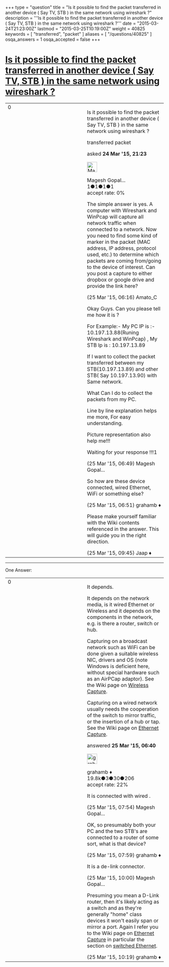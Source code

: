 +++
type = "question"
title = "Is it possible to find the packet transferred in another device ( Say TV, STB ) in the same network using wireshark ?"
description = '''Is it possible to find the packet transferred in another device ( Say TV, STB ) in the same network using wireshark ?'''
date = "2015-03-24T21:23:00Z"
lastmod = "2015-03-25T10:19:00Z"
weight = 40825
keywords = [ "transferred", "packet" ]
aliases = [ "/questions/40825" ]
osqa_answers = 1
osqa_accepted = false
+++

<div class="headNormal">

# [Is it possible to find the packet transferred in another device ( Say TV, STB ) in the same network using wireshark ?](/questions/40825/is-it-possible-to-find-the-packet-transferred-in-another-device-say-tv-stb-in-the-same-network-using-wireshark)

</div>

<div id="main-body">

<div id="askform">

<table id="question-table" style="width:100%;"><colgroup><col style="width: 50%" /><col style="width: 50%" /></colgroup><tbody><tr class="odd"><td style="width: 30px; vertical-align: top"><div class="vote-buttons"><span id="post-40825-upvote" class="ajax-command post-vote up" rel="nofollow" title="I like this post (click again to cancel)"> </span><div id="post-40825-score" class="post-score" title="current number of votes">0</div><span id="post-40825-downvote" class="ajax-command post-vote down" rel="nofollow" title="I dont like this post (click again to cancel)"> </span> <span id="favorite-mark" class="ajax-command favorite-mark" rel="nofollow" title="mark/unmark this question as favorite (click again to cancel)"> </span><div id="favorite-count" class="favorite-count"></div></div></td><td><div id="item-right"><div class="question-body"><p>Is it possible to find the packet transferred in another device ( Say TV, STB ) in the same network using wireshark ?</p></div><div id="question-tags" class="tags-container tags"><span class="post-tag tag-link-transferred" rel="tag" title="see questions tagged &#39;transferred&#39;">transferred</span> <span class="post-tag tag-link-packet" rel="tag" title="see questions tagged &#39;packet&#39;">packet</span></div><div id="question-controls" class="post-controls"></div><div class="post-update-info-container"><div class="post-update-info post-update-info-user"><p>asked <strong>24 Mar '15, 21:23</strong></p><img src="https://secure.gravatar.com/avatar/6403598046ec731fb5fa774a749526a5?s=32&amp;d=identicon&amp;r=g" class="gravatar" width="32" height="32" alt="Magesh%20Gopal%20Sivan%20Devar&#39;s gravatar image" /><p><span>Magesh Gopal...</span><br />
<span class="score" title="1 reputation points">1</span><span title="1 badges"><span class="badge1">●</span><span class="badgecount">1</span></span><span title="1 badges"><span class="silver">●</span><span class="badgecount">1</span></span><span title="1 badges"><span class="bronze">●</span><span class="badgecount">1</span></span><br />
<span class="accept_rate" title="Rate of the user&#39;s accepted answers">accept rate:</span> <span title="Magesh Gopal Sivan Devar has no accepted answers">0%</span></p></div></div><div id="comments-container-40825" class="comments-container"><span id="40831"></span><div id="comment-40831" class="comment"><div id="post-40831-score" class="comment-score"></div><div class="comment-text"><p>The simple answer is yes. A computer with Wireshark and WinPcap will capture all network traffic when connected to a network. Now you need to find some kind of marker in the packet (MAC address, IP address, protocol used, etc.) to determine which packets are coming from/going to the device of interest. Can you post a capture to either dropbox or google drive and provide the link here?</p></div><div id="comment-40831-info" class="comment-info"><span class="comment-age">(25 Mar '15, 06:16)</span> <span class="comment-user userinfo">Amato_C</span></div></div><span id="40834"></span><div id="comment-40834" class="comment"><div id="post-40834-score" class="comment-score"></div><div class="comment-text"><p>Okay Guys. Can you please tell me how it is ?</p><p>For Example:- My PC IP is :- 10.197.13.88(Runing Wireshark and WinPcap) , My STB Ip is : 10.197.13.89</p><p>If I want to collect the packet transferred between my STB(10.197.13.89) and other STB( Say 10.197.13.90) with Same network.</p><p>What Can I do to collect the packets from my PC.</p><p>Line by line explanation helps me more, For easy understanding.</p><p>Picture representation also help me!!!</p><p>Waiting for your response !!!1</p></div><div id="comment-40834-info" class="comment-info"><span class="comment-age">(25 Mar '15, 06:49)</span> <span class="comment-user userinfo">Magesh Gopal...</span></div></div><span id="40836"></span><div id="comment-40836" class="comment"><div id="post-40836-score" class="comment-score"></div><div class="comment-text"><p>So how are these device connected, wired Ethernet, WiFi or something else?</p></div><div id="comment-40836-info" class="comment-info"><span class="comment-age">(25 Mar '15, 06:51)</span> <span class="comment-user userinfo">grahamb ♦</span></div></div><span id="40848"></span><div id="comment-40848" class="comment"><div id="post-40848-score" class="comment-score"></div><div class="comment-text"><p>Please make yourself familiar with the Wiki contents referenced in the answer. This will guide you in the right direction.</p></div><div id="comment-40848-info" class="comment-info"><span class="comment-age">(25 Mar '15, 09:45)</span> <span class="comment-user userinfo">Jaap ♦</span></div></div></div><div id="comment-tools-40825" class="comment-tools"></div><div class="clear"></div><div id="comment-40825-form-container" class="comment-form-container"></div><div class="clear"></div></div></td></tr></tbody></table>

------------------------------------------------------------------------

<div class="tabBar">

<span id="sort-top"></span>

<div class="headQuestions">

One Answer:

</div>

</div>

<span id="40832"></span>

<div id="answer-container-40832" class="answer">

<table style="width:100%;"><colgroup><col style="width: 50%" /><col style="width: 50%" /></colgroup><tbody><tr class="odd"><td style="width: 30px; vertical-align: top"><div class="vote-buttons"><span id="post-40832-upvote" class="ajax-command post-vote up" rel="nofollow" title="I like this post (click again to cancel)"> </span><div id="post-40832-score" class="post-score" title="current number of votes">0</div><span id="post-40832-downvote" class="ajax-command post-vote down" rel="nofollow" title="I dont like this post (click again to cancel)"> </span></div></td><td><div class="item-right"><div class="answer-body"><p>It depends.</p><p>It depends on the network media, is it wired Ethernet or Wireless and it depends on the components in the network, e.g. is there a router, switch or hub.</p><p>Capturing on a broadcast network such as WiFi can be done given a suitable wireless NIC, drivers and OS (note Windows is deficient here, without special hardware such as an AirPCap adaptor). See the Wiki page on <a href="https://wiki.wireshark.org/CaptureSetup/WLAN">Wireless Capture</a>.</p><p>Capturing on a wired network usually needs the cooperation of the switch to mirror traffic, or the insertion of a hub or tap. See the Wiki page on <a href="https://wiki.wireshark.org/CaptureSetup/Ethernet">Ethernet Capture</a>.</p></div><div class="answer-controls post-controls"></div><div class="post-update-info-container"><div class="post-update-info post-update-info-user"><p>answered <strong>25 Mar '15, 06:40</strong></p><img src="https://secure.gravatar.com/avatar/d2a7e24ca66604c749c7c88c1da8ff78?s=32&amp;d=identicon&amp;r=g" class="gravatar" width="32" height="32" alt="grahamb&#39;s gravatar image" /><p><span>grahamb ♦</span><br />
<span class="score" title="19834 reputation points"><span>19.8k</span></span><span title="3 badges"><span class="badge1">●</span><span class="badgecount">3</span></span><span title="30 badges"><span class="silver">●</span><span class="badgecount">30</span></span><span title="206 badges"><span class="bronze">●</span><span class="badgecount">206</span></span><br />
<span class="accept_rate" title="Rate of the user&#39;s accepted answers">accept rate:</span> <span title="grahamb has 274 accepted answers">22%</span></p></div></div><div id="comments-container-40832" class="comments-container"><span id="40841"></span><div id="comment-40841" class="comment"><div id="post-40841-score" class="comment-score"></div><div class="comment-text"><p>It is connected with wired .</p></div><div id="comment-40841-info" class="comment-info"><span class="comment-age">(25 Mar '15, 07:54)</span> <span class="comment-user userinfo">Magesh Gopal...</span></div></div><span id="40842"></span><div id="comment-40842" class="comment"><div id="post-40842-score" class="comment-score"></div><div class="comment-text"><p>OK, so presumably both your PC and the two STB's are connected to a router of some sort, what is that device?</p></div><div id="comment-40842-info" class="comment-info"><span class="comment-age">(25 Mar '15, 07:59)</span> <span class="comment-user userinfo">grahamb ♦</span></div></div><span id="40849"></span><div id="comment-40849" class="comment"><div id="post-40849-score" class="comment-score"></div><div class="comment-text"><p>It is a de-link connector.</p></div><div id="comment-40849-info" class="comment-info"><span class="comment-age">(25 Mar '15, 10:00)</span> <span class="comment-user userinfo">Magesh Gopal...</span></div></div><span id="40851"></span><div id="comment-40851" class="comment"><div id="post-40851-score" class="comment-score"></div><div class="comment-text"><p>Presuming you mean a D-Link router, then it's likely acting as a switch and as they're generally "home" class devices it won't easily span or mirror a port. Again I refer you to the Wiki page on <a href="https://wiki.wireshark.org/CaptureSetup/Ethernet">Ethernet Capture</a> in particular the section on <a href="https://wiki.wireshark.org/CaptureSetup/Ethernet#Switched_Ethernet">switched Ethernet</a>.</p></div><div id="comment-40851-info" class="comment-info"><span class="comment-age">(25 Mar '15, 10:19)</span> <span class="comment-user userinfo">grahamb ♦</span></div></div></div><div id="comment-tools-40832" class="comment-tools"></div><div class="clear"></div><div id="comment-40832-form-container" class="comment-form-container"></div><div class="clear"></div></div></td></tr></tbody></table>

</div>

<div class="paginator-container-left">

</div>

</div>

</div>

